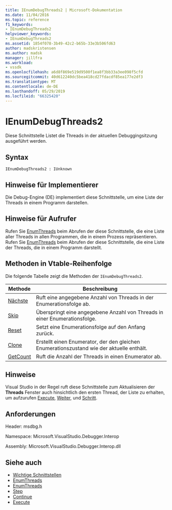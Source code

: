 ```yaml
---
title: IEnumDebugThreads2 | Microsoft-Dokumentation
ms.date: 11/04/2016
ms.topic: reference
f1_keywords:
- IEnumDebugThreads2
helpviewer_keywords:
- IEnumDebugThreads2
ms.assetid: 1854f078-3b49-42c2-b65b-33e3b506fd63
author: madskristensen
ms.author: madsk
manager: jillfra
ms.workload:
- vssdk
ms.openlocfilehash: a6d8f869e519d9500f1ea8f3bb33a3ee098f5cfd
ms.sourcegitcommit: 40d612240dc5bea418cd27fdacdf85ea177e2df3
ms.translationtype: MT
ms.contentlocale: de-DE
ms.lasthandoff: 05/29/2019
ms.locfileid: "66325420"
---
```

# <a name="ienumdebugthreads2"></a>IEnumDebugThreads2
Diese Schnittstelle Listet die Threads in der aktuellen Debuggingsitzung ausgeführt werden.

## <a name="syntax"></a>Syntax

```
IEnumDebugThreads2 : IUnknown
```

## <a name="notes-for-implementers"></a>Hinweise für Implementierer
 Die Debug-Engine (DE) implementiert diese Schnittstelle, um eine Liste der Threads in einem Programm darstellen.

## <a name="notes-for-callers"></a>Hinweise für Aufrufer
 Rufen Sie [EnumThreads](../../../extensibility/debugger/reference/idebugprocess2-enumthreads.md) beim Abrufen der diese Schnittstelle, die eine Liste aller Threads in allen Programmen, die in einem Prozess repräsentieren. Rufen Sie [EnumThreads](../../../extensibility/debugger/reference/idebugprogram2-enumthreads.md) beim Abrufen der diese Schnittstelle, die eine Liste der Threads, die in einem Programm darstellt.

## <a name="methods-in-vtable-order"></a>Methoden in Vtable-Reihenfolge
 Die folgende Tabelle zeigt die Methoden der `IEnumDebugThreads2`.

|Methode|Beschreibung|
|------------|-----------------|
|[Nächste](../../../extensibility/debugger/reference/ienumdebugthreads2-next.md)|Ruft eine angegebene Anzahl von Threads in der Enumerationsfolge ab.|
|[Skip](../../../extensibility/debugger/reference/ienumdebugthreads2-skip.md)|Überspringt eine angegebene Anzahl von Threads in einer Enumerationsfolge.|
|[Reset](../../../extensibility/debugger/reference/ienumdebugthreads2-reset.md)|Setzt eine Enumerationsfolge auf den Anfang zurück.|
|[Clone](../../../extensibility/debugger/reference/ienumdebugthreads2-clone.md)|Erstellt einen Enumerator, der den gleichen Enumerationszustand wie der aktuelle enthält.|
|[GetCount](../../../extensibility/debugger/reference/ienumdebugthreads2-getcount.md)|Ruft die Anzahl der Threads in einen Enumerator ab.|

## <a name="remarks"></a>Hinweise
 Visual Studio in der Regel ruft diese Schnittstelle zum Aktualisieren der **Threads** Fenster auch hinsichtlich den ersten Thread, der Liste zu erhalten, um aufzurufen [Execute](../../../extensibility/debugger/reference/idebugprocess3-execute.md), [Weiter](../../../extensibility/debugger/reference/idebugprocess3-continue.md), und [Schritt](../../../extensibility/debugger/reference/idebugprocess3-step.md).

## <a name="requirements"></a>Anforderungen
 Header: msdbg.h

 Namespace: Microsoft.VisualStudio.Debugger.Interop

 Assembly: Microsoft.VisualStudio.Debugger.Interop.dll

## <a name="see-also"></a>Siehe auch
- [Wichtige Schnittstellen](../../../extensibility/debugger/reference/core-interfaces.md)
- [EnumThreads](../../../extensibility/debugger/reference/idebugprocess2-enumthreads.md)
- [EnumThreads](../../../extensibility/debugger/reference/idebugprogram2-enumthreads.md)
- [Step](../../../extensibility/debugger/reference/idebugprocess3-step.md)
- [Continue](../../../extensibility/debugger/reference/idebugprocess3-continue.md)
- [Execute](../../../extensibility/debugger/reference/idebugprocess3-execute.md)
